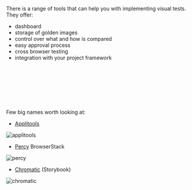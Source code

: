 There is a range of tools that can help you with implementing visual tests.  They offer:
 - dashboard  
 - storage of golden images
 - control over what and how is compared
 - easy approval process
 - cross browser testing
 - integration with your project framework 
<br>
<br>
<br>
<br>
<br>
<br>

Few big names worth looking at:  
- [Applitools](https://applitools.com/)     

![applitools](/applitools.png)  

- [Percy](https://percy.io/) BrowserStack

![percy](/percy.png)

- [Chromatic](https://www.chromatic.com/) (Storybook)

![chromatic](/chromatic.png)

<br>
<br>
<br>
